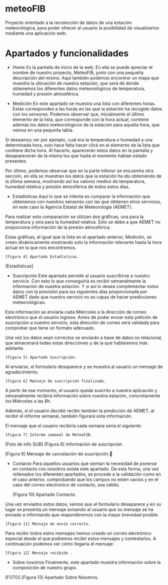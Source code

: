 # meteoFIB

Proyecto orientado a la recolección de datos de una estación meteorológica, para poder ofrecer al usuario la posibilidad de visualizarlos mediante una aplicación web.

# Apartados y funcionalidades
- Home
Es la pantalla de inicio de la web. En ella se puede apreciar el nombre de nuestro proyecto, MeteoFIB, junto con una pequeña descripción del mismo. Aquí también podemos encontrar un mapa que muestra la ubicación de nuestra estación, que será de donde obtenemos los diferentes datos meteorológicos de temperatura, humedad y presión atmosférica.


- Medición
En este apartado se muestra una lista con diferentes horas. Estas corresponden a las horas en las que la estación ha recogido datos con los sensores. Podemos observar que, inicialmente el último elemento de la lista, que corresponde con la hora actual, contiene además los datos meteorológicos de la estación para aquella hora, que vemos en una pequeña tabla.

Si deseamos ver por ejemplo, cuál era la temperatura o humedad a una determinada hora, solo hace falta hacer click en el elemento de la lista que contiene dicha hora. Al hacerlo, aparecerán estos datos en la pantalla y desaparecerán de la misma los que hasta el momento habían estado presentes.

Por último, podemos observar que en la parte inferior se encuentra otra sección, en ella se muestran los datos que la estación ha ido obteniendo de la última semana, mostrando así los valores medios de temperatura, humedad relativa y presión atmosférica de todos estos días.


- Estadísticas
Aquí lo que se intenta es comparar la información que obtenemos con nuestros sensores con las que obtienen otros servicios, en este caso la Agencia Estatal de Meteorología (AEMET). 

Para realizar esta comparación se utilizan dos gráficas, una para la temperatura y otra para la humedad relativa. Esto se debe a que AEMET no proporciona información de la presión atmosférica.

Estas gráficas, al igual que la lista en el apartado anterior, Medición, se crean dinámicamente mostrando solo la información relevante hasta la hora actual en la que nos encontremos.


	[Figura 4] Apartado Estadísticas.
[Estadisticas]


- Suscripción
Este apartado permite al usuario suscribirse a nuestro servicio. Con esto lo que conseguiría es recibir semanalmente la información de nuestra estación. Y si así lo desea complementar estos datos con la previsión para los siguientes días proporcionada por AEMET dado que nuestro servicio no es capaz de hacer predicciones meteorológicas.

Esta información se enviaría cada Miércoles a la dirección de correo electrónico que el usuario ingrese. Antes de poder enviar esta petición de suscripción a nuestro servicio, esta dirección de correo será validada para comprobar que tiene un formato adecuado.

Una vez los datos sean correctos se enviarán a base de datos no relacional, que almacenará todas estas direcciones y de la que hablaremos más adelante.


	[Figura 5] Apartado Suscripción.

Al enviarse, el formulario desaparece y se muestra al usuario un mensaje de agradecimiento.


	[Figura 6] Mensaje de suscripción finalizada.
A partir de ese momento, el usuario queda suscrito a nuestra aplicación y semanalmente recibirá información sobre nuestra estación, concretamente los Miércoles a las 8h.

Además, si el usuario decidió recibir también la predicción de AEMET, al recibir el informe semanal, también figurará esta información.

El mensaje que el usuario recibiría cada semana sería el siguiente:


	[Figura 7] Informe semanal de MeteoFIB.

[Foto de info SUB]
	[Figura 8] Información de suscripción.


[Figura 9] Mensaje de cancelación de suscripción.
- Contacto
Para aquellos usuarios que sientan la necesidad de ponerse en contacto con nosotros existe este apartado. De esta forma, una vez rellenados los diferentes apartados, se procede a la validación como en el caso anterior, comprobando que los campos no esten vacios y en el caso del correo electrónico de contacto, sea válido.


	[Figura 10] Apartado Contacto.

Una vez enviados estos datos, vemos que el formulario desaparece y en su lugar se presenta un mensaje avisando al usuario que su mensaje se ha enviado e informando que responderemos con la mayor brevedad posible. 


	[Figura 11] Mensaje de envío correcto.








Para recibir todos estos mensajes hemos creado un correo electrónico especial desde el que podremos recibir estos mensajes y contestarlos. A continuación podemos ver cómo llegaría el mensaje:


	[Figura 12] Mensaje recibido .

- Sobre nosotros
Finalmente, este apartado muestra información sobre la composición de nuestro grupo.

[FOTO]
	[Figura 13] Apartado Sobre Nosotros.
